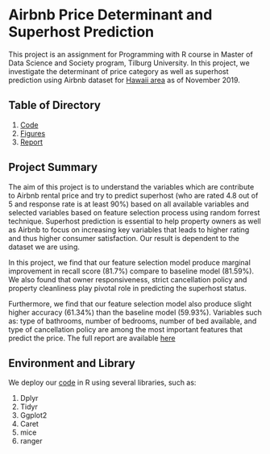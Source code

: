 # Airbnb Price Determinant and Superhost Prediction
This project is an assignment for Programming with R course in Master of Data Science and Society program, Tilburg University. In this project, we investigate the determinant of price category as well as superhost prediction using Airbnb dataset for [Hawaii area](http://data.insideairbnb.com/united-states/hi/hawaii/2019-11-01/visualisations/listings.csv "Airbnb data for Hawaii Area as of November 2019") as of November 2019. 

## Table of Directory
1. [Code](https://github.com/miftahulridwan/airbnb-price-and-superhost/tree/master/code)
2. [Figures](https://github.com/miftahulridwan/airbnb-price-and-superhost/tree/master/figs)
3. [Report](https://github.com/miftahulridwan/airbnb-price-and-superhost/tree/master/report)

## Project Summary
The aim of this project is to understand the variables which are contribute to Airbnb rental price and try to predict superhost (who are rated 4.8 out of 5 and response rate is at least 90%) based on all available variables and selected variables based on feature selection process using random forrest technique. Superhost prediction is essential to help property owners as well as Airbnb to focus on increasing key variables that leads to higher rating and thus higher consumer satisfaction. Our result is dependent to the dataset we are using.
<br>

In this project, we find that our feature selection model produce marginal improvement in recall score (81.7%) compare to baseline model (81.59%). We also found that owner responsiveness, strict cancellation policy and property cleanliness play pivotal role in predicting the superhost status.
<br>

Furthermore, we find that our feature selection model also produce slight higher accuracy (61.34%) than the baseline model (59.93%). Variables such as: type of bathrooms, number of bedrooms, number of bed available, and type of cancellation policy are among the most important features that predict the price. The full report are available [here](https://github.com/miftahulridwan/airbnb-price-and-superhost/blob/master/report/Group%2031.pdf "Full Report")


## Environment and Library
We deploy our [code](https://github.com/miftahulridwan/airbnb-price-and-superhost/blob/master/code/group%2031_project.R) in R using several libraries, such as:
1. Dplyr
2. Tidyr
3. Ggplot2
4. Caret
5. mice
6. ranger
